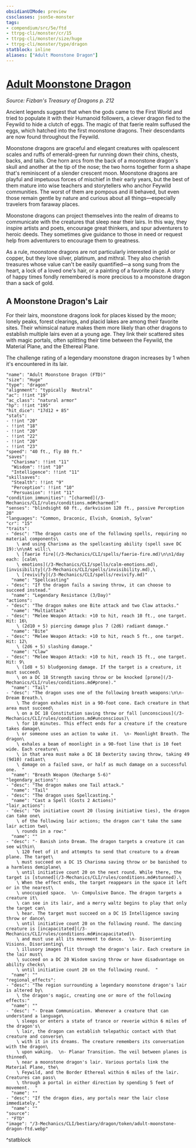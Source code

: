 ```yaml
---
obsidianUIMode: preview
cssclasses: json5e-monster
tags:
- compendium/src/5e/ftd
- ttrpg-cli/monster/cr/15
- ttrpg-cli/monster/size/huge
- ttrpg-cli/monster/type/dragon
statblock: inline
aliases: ["Adult Moonstone Dragon"]
---
```

# [Adult Moonstone Dragon](3-Mechanics\CLI\bestiary\dragon/adult-moonstone-dragon-ftd.md)
*Source: Fizban's Treasury of Dragons p. 212*  

Ancient legends suggest that when the gods came to the First World and tried to populate it with their Humanoid followers, a clever dragon fled to the Feywild to hide a clutch of eggs. The magic of that faerie realm suffused the eggs, which hatched into the first moonstone dragons. Their descendants are now found throughout the Feywild.

Moonstone dragons are graceful and elegant creatures with opalescent scales and ruffs of emerald-green fur running down their chins, chests, backs, and tails. One horn arcs from the back of a moonstone dragon's skull and another at the tip of the nose; the two horns together form a shape that's reminiscent of a slender crescent moon. Moonstone dragons are playful and impetuous forces of mischief in their early years, but the best of them mature into wise teachers and storytellers who anchor Feywild communities. The worst of them are pompous and ill behaved, but even those remain gentle by nature and curious about all things—especially travelers from faraway places.

Moonstone dragons can project themselves into the realm of dreams to communicate with the creatures that sleep near their lairs. In this way, they inspire artists and poets, encourage great thinkers, and spur adventurers to heroic deeds. They sometimes give guidance to those in need or request help from adventurers to encourage them to greatness.

As a rule, moonstone dragons are not particularly interested in gold or copper, but they love silver, platinum, and mithral. They also cherish treasures whose value can't be easily quantified—a song sung from the heart, a lock of a loved one's hair, or a painting of a favorite place. A story of happy times fondly remembered is more precious to a moonstone dragon than a sack of gold.

## A Moonstone Dragon's Lair

For their lairs, moonstone dragons look for places kissed by the moon; lonely peaks, forest clearings, and placid lakes are among their favorite sites. Their whimsical nature makes them more likely than other dragons to establish multiple lairs even at a young age. They link their scattered sites with magic portals, often splitting their time between the Feywild, the Material Plane, and the Ethereal Plane.

The challenge rating of a legendary moonstone dragon increases by 1 when it's encountered in its lair.

```statblock
"name": "Adult Moonstone Dragon (FTD)"
"size": "Huge"
"type": "dragon"
"alignment": "typically  Neutral"
"ac": !!int "19"
"ac_class": "natural armor"
"hp": !!int "195"
"hit_dice": "17d12 + 85"
"stats":
- !!int "20"
- !!int "18"
- !!int "20"
- !!int "22"
- !!int "20"
- !!int "23"
"speed": "40 ft., fly 80 ft."
"saves":
  "Charisma": !!int "11"
  "Wisdom": !!int "10"
  "Intelligence": !!int "11"
"skillsaves":
  "Stealth": !!int "9"
  "Perception": !!int "10"
  "Persuasion": !!int "11"
"condition_immunities": "[charmed](/3-Mechanics/CLI/rules/conditions.md#charmed)"
"senses": "blindsight 60 ft., darkvision 120 ft., passive Perception 20"
"languages": "Common, Draconic, Elvish, Gnomish, Sylvan"
"cr": "15"
"traits":
- "desc": "The dragon casts one of the following spells, requiring no material components\
    \ and using Charisma as the spellcasting ability (spell save DC 19):\n\nAt will:\
    \ [faerie fire](/3-Mechanics/CLI/spells/faerie-fire.md)\n\n1/day each: [calm\
    \ emotions](/3-Mechanics/CLI/spells/calm-emotions.md), [invisibility](/3-Mechanics/CLI/spells/invisibility.md),\
    \ [revivify](/3-Mechanics/CLI/spells/revivify.md)"
  "name": "Spellcasting"
- "desc": "If the dragon fails a saving throw, it can choose to succeed instead."
  "name": "Legendary Resistance (3/Day)"
"actions":
- "desc": "The dragon makes one Bite attack and two Claw attacks."
  "name": "Multiattack"
- "desc": "Melee Weapon Attack: +10 to hit, reach 10 ft., one target. Hit: 16\
    \ (2d10 + 5) piercing damage plus 7 (2d6) radiant damage."
  "name": "Bite"
- "desc": "Melee Weapon Attack: +10 to hit, reach 5 ft., one target. Hit: 12\
    \ (2d6 + 5) slashing damage."
  "name": "Claw"
- "desc": "Melee Weapon Attack: +10 to hit, reach 15 ft., one target. Hit: 9\
    \ (1d8 + 5) bludgeoning damage. If the target is a creature, it must succeed\
    \ on a DC 18 Strength saving throw or be knocked [prone](/3-Mechanics/CLI/rules/conditions.md#prone)."
  "name": "Tail"
- "desc": "The dragon uses one of the following breath weapons:\n\n- Dream Breath.\
    \ The dragon exhales mist in a 90-foot cone. Each creature in that area must succeed\
    \ on a DC 18 Constitution saving throw or fall [unconscious](/3-Mechanics/CLI/rules/conditions.md#unconscious)\
    \ for 10 minutes. This effect ends for a creature if the creature takes damage\
    \ or someone uses an action to wake it.  \n- Moonlight Breath. The dragon\
    \ exhales a beam of moonlight in a 90-foot line that is 10 feet wide. Each creature\
    \ in that area must make a DC 18 Dexterity saving throw, taking 49 (9d10) radiant\
    \ damage on a failed save, or half as much damage on a successful one.  "
  "name": "Breath Weapon (Recharge 5-6)"
"legendary_actions":
- "desc": "The dragon makes one Tail attack."
  "name": "Tail"
- "desc": "The dragon uses Spellcasting."
  "name": "Cast a Spell (Costs 2 Actions)"
"lair_actions":
- "desc": "On initiative count 20 (losing initiative ties), the dragon can take one\
    \ of the following lair actions; the dragon can't take the same lair action two\
    \ rounds in a row:"
  "name": ""
- "desc": "- Banish into Dream. The dragon targets a creature it can see within\
    \ 120 feet of it and attempts to send that creature to a dream plane. The target\
    \ must succeed on a DC 15 Charisma saving throw or be banished to a harmless demiplane\
    \ until initiative count 20 on the next round. While there, the target is [stunned](/3-Mechanics/CLI/rules/conditions.md#stunned).\
    \ When the effect ends, the target reappears in the space it left or in the nearest\
    \ unoccupied space.  \n- Compulsive Dance. The dragon targets a creature it\
    \ can see in its lair, and a merry waltz begins to play that only the target can\
    \ hear. The target must succeed on a DC 15 Intelligence saving throw or dance\
    \ until initiative count 20 on the following round. The dancing creature is [incapacitated](/3-Mechanics/CLI/rules/conditions.md#incapacitated)\
    \ and must use all its movement to dance.  \n- Disorienting Visions. Disorienting\
    \ illusory images flit through the dragon's lair. Each creature in the lair must\
    \ succeed on a DC 20 Wisdom saving throw or have disadvantage on ability checks\
    \ until initiative count 20 on the following round.  "
  "name": ""
"regional_effects":
- "desc": "The region surrounding a legendary moonstone dragon's lair is altered by\
    \ the dragon's magic, creating one or more of the following effects:"
  "name": ""
- "desc": "- Dream Communication. Whenever a creature that can understand a language\
    \ sleeps or enters a state of trance or reverie within 6 miles of the dragon's\
    \ lair, the dragon can establish telepathic contact with that creature and converse\
    \ with it in its dreams. The creature remembers its conversation with the dragon\
    \ upon waking.  \n- Planar Transition. The veil between planes is thinned\
    \ near a moonstone dragon's lair. Various portals link the Material Plane, the\
    \ Feywild, and the Border Ethereal within 6 miles of the lair. Creatures can pass\
    \ through a portal in either direction by spending 5 feet of movement.  "
  "name": ""
- "desc": "If the dragon dies, any portals near the lair close immediately."
  "name": ""
"source":
- "FTD"
"image": "/3-Mechanics/CLI/bestiary/dragon/token/adult-moonstone-dragon-ftd.webp"
```
^statblock
